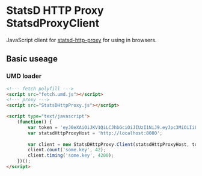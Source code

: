 # StatsD HTTP Proxy StatsdProxyClient

JavaScript client for [statsd-http-proxy](https://github.com/GoMetric/statsd-http-proxy) for using in browsers.

## Basic useage

### UMD loader

```html
<!--- fetch polyfill --->
<script src="fetch.umd.js"></script>
<!--- proxy --->
<script src="StatsDHttpProxy.js"></script>

<script type="text/javascript">
    (function() {
        var token = 'eyJ0eXAiOiJKV1QiLCJhbGciOiJIUzI1NiJ9.eyJpc3MiOiIiLCJpYXQiOjE1MTk0MjE1NDIsImV4cCI6MTg2NjU3Njc0MiwiYXVkIjoiIiwic3ViIjoiIiwiR3JlZXRpbmciOiJIZWxsbywgZGVzY2VuZGFudHMifQ.n2qI2Ar9KzL3IsmlHjZAQmrf_Iz2ugnplwNIl4ELlDk';
        var statsdHttpProxyHost = 'http://localhost:8080';
        
        var client = new StatsDHttpProxy.Client(statsdHttpProxyHost, token);
        client.count('some.key', 42);
        client.timing('some.key', 4200);
    })();
</script>
```